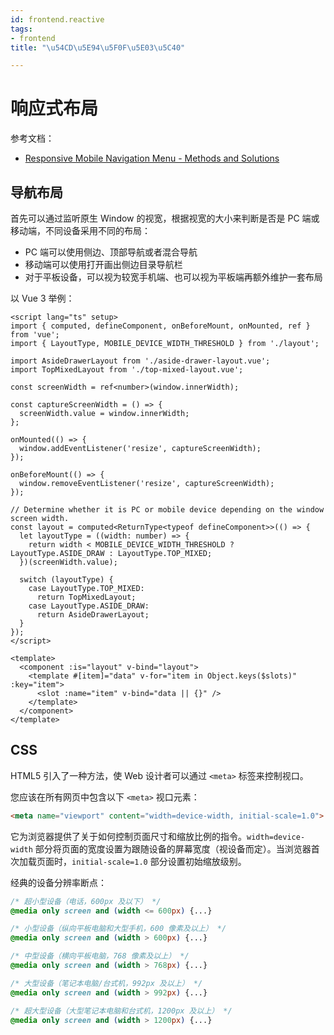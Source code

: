 ```yaml
---
id: frontend.reactive
tags:
- frontend
title: "\u54CD\u5E94\u5F0F\u5E03\u5C40"

---
```

# 响应式布局
参考文档：

+ [Responsive Mobile Navigation Menu - Methods and Solutions](https://www.queness.com/post/13093/responsive-mobile-navigation-menumethods-and-solutions)

## 导航布局
首先可以通过监听原生 Window 的视宽，根据视宽的大小来判断是否是 PC 端或移动端，不同设备采用不同的布局：

+ PC 端可以使用侧边、顶部导航或者混合导航
+ 移动端可以使用打开画出侧边目录导航栏
+ 对于平板设备，可以视为较宽手机端、也可以视为平板端再额外维护一套布局

以 Vue 3 举例：

```vue
<script lang="ts" setup>
import { computed, defineComponent, onBeforeMount, onMounted, ref } from 'vue';
import { LayoutType, MOBILE_DEVICE_WIDTH_THRESHOLD } from './layout';

import AsideDrawerLayout from './aside-drawer-layout.vue';
import TopMixedLayout from './top-mixed-layout.vue';

const screenWidth = ref<number>(window.innerWidth);

const captureScreenWidth = () => {
  screenWidth.value = window.innerWidth;
};

onMounted(() => {
  window.addEventListener('resize', captureScreenWidth);
});

onBeforeMount(() => {
  window.removeEventListener('resize', captureScreenWidth);
});

// Determine whether it is PC or mobile device depending on the window screen width.
const layout = computed<ReturnType<typeof defineComponent>>(() => {
  let layoutType = ((width: number) => {
    return width < MOBILE_DEVICE_WIDTH_THRESHOLD ? LayoutType.ASIDE_DRAW : LayoutType.TOP_MIXED;
  })(screenWidth.value);

  switch (layoutType) {
    case LayoutType.TOP_MIXED:
      return TopMixedLayout;
    case LayoutType.ASIDE_DRAW:
      return AsideDrawerLayout;
  }
});
</script>

<template>
  <component :is="layout" v-bind="layout">
    <template #[item]="data" v-for="item in Object.keys($slots)" :key="item">
      <slot :name="item" v-bind="data || {}" />
    </template>
  </component>
</template>
```

## CSS
HTML5 引入了一种方法，使 Web 设计者可以通过 `<meta>` 标签来控制视口。

您应该在所有网页中包含以下 `<meta>` 视口元素：

```html
<meta name="viewport" content="width=device-width, initial-scale=1.0">
```

它为浏览器提供了关于如何控制页面尺寸和缩放比例的指令。`width=device-width` 部分将页面的宽度设置为跟随设备的屏幕宽度（视设备而定）。当浏览器首次加载页面时，`initial-scale=1.0` 部分设置初始缩放级别。

经典的设备分辨率断点：

```css
/* 超小型设备（电话，600px 及以下） */
@media only screen and (width <= 600px) {...} 

/* 小型设备（纵向平板电脑和大型手机，600 像素及以上） */
@media only screen and (width > 600px) {...} 

/* 中型设备（横向平板电脑，768 像素及以上） */
@media only screen and (width > 768px) {...} 

/* 大型设备（笔记本电脑/台式机，992px 及以上） */
@media only screen and (width > 992px) {...} 

/* 超大型设备（大型笔记本电脑和台式机，1200px 及以上） */
@media only screen and (width > 1200px) {...}
```

